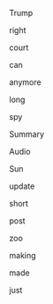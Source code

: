 Trump

right

court

can

anymore

long

spy

Summary

Audio

Sun

update

short

post

zoo

making

made

just